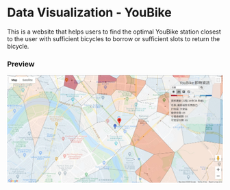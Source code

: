 # Data Visualization - YouBike

This is a website that helps users to find the optimal YouBike station closest to the user with sufficient bicycles to borrow or sufficient slots to return the bicycle.

### Preview

![Snapshot](img/snapshot.webp)
